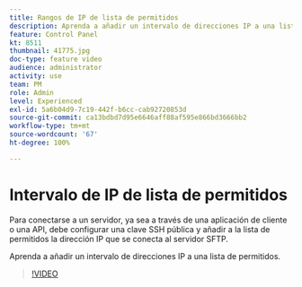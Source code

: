 ```yaml
---
title: Rangos de IP de lista de permitidos
description: Aprenda a añadir un intervalo de direcciones IP a una lista de permitidos.
feature: Control Panel
kt: 8511
thumbnail: 41775.jpg
doc-type: feature video
audience: administrator
activity: use
team: PM
role: Admin
level: Experienced
exl-id: 5a6b04d9-7c19-442f-b6cc-cab92720853d
source-git-commit: ca13bdbd7d95e6646aff88af595e866bd3666bb2
workflow-type: tm+mt
source-wordcount: '67'
ht-degree: 100%

---
```


# Intervalo de IP de lista de permitidos

Para conectarse a un servidor, ya sea a través de una aplicación de cliente o una API, debe configurar una clave SSH pública y añadir a la lista de permitidos la dirección IP que se conecta al servidor SFTP.

Aprenda a añadir un intervalo de direcciones IP a una lista de permitidos.

>[!VIDEO](https://video.tv.adobe.com/v/41775?quality=12)

